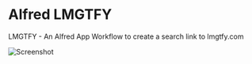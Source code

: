 Alfred LMGTFY
=============

LMGTFY - An Alfred App Workflow to create a search link to lmgtfy.com

![Screenshot](http://i.imgur.com/YM2wyxu.png)
